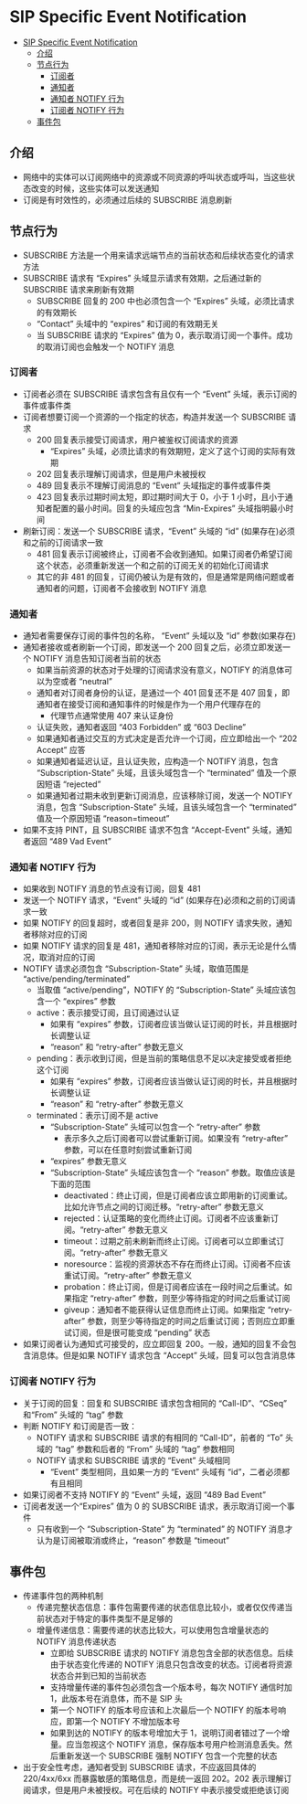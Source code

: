 # SIP Specific Event Notification

- [SIP Specific Event Notification](#sip-specific-event-notification)
  - [介绍](#%E4%BB%8B%E7%BB%8D)
  - [节点行为](#%E8%8A%82%E7%82%B9%E8%A1%8C%E4%B8%BA)
    - [订阅者](#%E8%AE%A2%E9%98%85%E8%80%85)
    - [通知者](#%E9%80%9A%E7%9F%A5%E8%80%85)
    - [通知者 NOTIFY 行为](#%E9%80%9A%E7%9F%A5%E8%80%85-notify-%E8%A1%8C%E4%B8%BA)
    - [订阅者 NOTIFY 行为](#%E8%AE%A2%E9%98%85%E8%80%85-notify-%E8%A1%8C%E4%B8%BA)
  - [事件包](#%E4%BA%8B%E4%BB%B6%E5%8C%85)

## 介绍

- 网络中的实体可以订阅网络中的资源或不同资源的呼叫状态或呼叫，当这些状态改变的时候，这些实体可以发送通知
- 订阅是有时效性的，必须通过后续的 SUBSCRIBE 消息刷新

## 节点行为

- SUBSCRIBE 方法是一个用来请求远端节点的当前状态和后续状态变化的请求方法
- SUBSCRIBE 请求有 “Expires” 头域显示请求有效期，之后通过新的 SUBSCRIBE 请求来刷新有效期
  - SUBSCRIBE 回复的 200 中也必须包含一个 “Expires” 头域，必须比请求的有效期长
  - “Contact” 头域中的 “expires” 和订阅的有效期无关
  - 当 SUBSCRIBE 请求的 “Expires” 值为 0，表示取消订阅一个事件。成功的取消订阅也会触发一个 NOTIFY 消息

### 订阅者

- 订阅者必须在 SUBSCRIBE 请求包含有且仅有一个 “Event” 头域，表示订阅的事件或事件类
- 订阅者想要订阅一个资源的一个指定的状态，构造并发送一个 SUBSCRIBE 请求
  - 200 回复表示接受订阅请求，用户被鉴权订阅请求的资源
    - “Expires” 头域，必须比请求的有效期短，定义了这个订阅的实际有效期
  - 202 回复表示理解订阅请求，但是用户未被授权
  - 489 回复表示不理解订阅消息的 “Event” 头域指定的事件或事件类
  - 423 回复表示过期时间太短，即过期时间大于 0，小于 1 小时，且小于通知者配置的最小时间。回复的头域应包含 “Min-Expires” 头域指明最小时间
- 刷新订阅：发送一个 SUBSCRIBE 请求，“Event” 头域的 “id” (如果存在)必须和之前的订阅请求一致
  - 481 回复表示订阅被终止，订阅者不会收到通知。如果订阅者仍希望订阅这个状态，必须重新发送一个和之前的订阅无关的初始化订阅请求
  - 其它的非 481 的回复，订阅仍被认为是有效的，但是通常是网络问题或者通知者的问题，订阅者不会接收到 NOTIFY 消息

### 通知者

- 通知者需要保存订阅的事件包的名称， “Event” 头域以及 “id” 参数(如果存在)
- 通知者接收或者刷新一个订阅，即发送一个 200 回复之后，必须立即发送一个 NOTIFY 消息告知订阅者当前的状态
  - 如果当前资源的状态对于处理的订阅请求没有意义，NOTIFY 的消息体可以为空或者 “neutral”
  - 通知者对订阅者身份的认证，是通过一个 401 回复还不是 407 回复，即通知者在接受订阅和通知事件的时候是作为一个用户代理存在的
    - 代理节点通常使用 407 来认证身份
  - 认证失败，通知者返回 “403 Forbidden” 或 “603 Decline”
  - 如果通知者通过交互的方式决定是否允许一个订阅，应立即给出一个 “202 Accept” 应答
  - 如果通知者延迟认证，且认证失败，应构造一个 NOTIFY 消息，包含 “Subscription-State” 头域，且该头域包含一个 “terminated” 值及一个原因短语 “rejected”
  - 如果通知者过期未收到更新订阅消息，应该移除订阅，发送一个 NOTIFY 消息，包含 “Subscription-State” 头域，且该头域包含一个 “terminated” 值及一个原因短语 “reason=timeout”
- 如果不支持 PINT，且 SUBSCRIBE 请求不包含 “Accept-Event” 头域，通知者返回 “489 Vad Event”

### 通知者 NOTIFY 行为

- 如果收到 NOTIFY 消息的节点没有订阅，回复 481
- 发送一个 NOTIFY 请求，“Event” 头域的 “id” (如果存在)必须和之前的订阅请求一致
- 如果 NOTIFY 的回复超时，或者回复是非 200，则 NOTIFY 请求失败，通知者移除对应的订阅
- 如果 NOTIFY 请求的回复是 481，通知者移除对应的订阅，表示无论是什么情况，取消对应的订阅
- NOTIFY 请求必须包含 “Subscription-State” 头域，取值范围是 “active/pending/terminated”
  - 当取值 “active/pending”，NOTIFY 的 “Subscription-State” 头域应该包含一个 “expires” 参数
  - active：表示接受订阅，且订阅通过认证
    - 如果有 “expires”  参数，订阅者应该当做认证订阅的时长，并且根据时长调整认证
    - “reason” 和 “retry-after” 参数无意义
  - pending：表示收到订阅，但是当前的策略信息不足以决定接受或者拒绝这个订阅
    - 如果有 “expires”  参数，订阅者应该当做认证订阅的时长，并且根据时长调整认证
    - “reason” 和 “retry-after” 参数无意义
  - terminated：表示订阅不是 active
    - “Subscription-State” 头域可以包含一个 “retry-after” 参数
      - 表示多久之后订阅者可以尝试重新订阅。如果没有 “retry-after” 参数，可以在任意时刻尝试重新订阅
    - “expires” 参数无意义
    - “Subscription-State” 头域应该包含一个 “reason” 参数。取值应该是下面的范围
      - deactivated：终止订阅，但是订阅者应该立即用新的订阅重试。比如允许节点之间的订阅迁移。“retry-after” 参数无意义
      - rejected：认证策略的变化而终止订阅。订阅者不应该重新订阅。“retry-after” 参数无意义
      - timeout：过期之前未刷新而终止订阅。订阅者可以立即重试订阅。“retry-after” 参数无意义
      - noresource：监视的资源状态不存在而终止订阅。订阅者不应该重试订阅。“retry-after” 参数无意义
      - probation：终止订阅，但是订阅者应该在一段时间之后重试。如果指定 “retry-after” 参数，则至少等待指定的时间之后重试订阅
      - giveup：通知者不能获得认证信息而终止订阅。如果指定 “retry-after” 参数，则至少等待指定的时间之后重试订阅；否则应立即重试订阅，但是很可能变成 “pending” 状态
- 如果订阅者认为通知式可接受的，应立即回复 200。一般，通知的回复不会包含消息体。但是如果 NOTIFY 请求包含 “Accept” 头域，回复可以包含消息体

### 订阅者 NOTIFY 行为

- 关于订阅的回复：回复和 SUBSCRIBE 请求包含相同的 “Call-ID”、“CSeq” 和“From” 头域的 “tag” 参数
- 判断 NOTIFY 和订阅是否一致：
  - NOTIFY 请求和 SUBSCRIBE 请求的有相同的 “Call-ID”，前者的 “To” 头域的 “tag” 参数和后者的 “From” 头域的 “tag” 参数相同
  - NOTIFY 请求和 SUBSCRIBE 请求的 “Event” 头域相同
    - “Event” 类型相同，且如果一方的 “Event” 头域有 “id”，二者必须都有且相同
- 如果订阅者不支持 NOTIFY 的 “Event” 头域，返回 “489 Bad Event”
- 订阅者发送一个“Expires” 值为 0 的 SUBSCRIBE 请求，表示取消订阅一个事件
  - 只有收到一个 “Subscription-State” 为 “terminated” 的 NOTIFY 消息才认为是订阅被取消或终止，“reason” 参数是 “timeout”

## 事件包

- 传递事件包的两种机制
  - 传递完整状态信息：事件包需要传递的状态信息比较小，或者仅仅传递当前状态对于特定的事件类型不是足够的
  - 增量传递信息：需要传递的状态比较大，可以使用包含增量状态的 NOTIFY 消息传递状态
    - 立即给 SUBSCRIBE 请求的 NOTIFY 消息包含全部的状态信息。后续由于状态变化传递的 NOTIFY 消息只包含改变的状态。订阅者将资源状态合并到已知的当前状态
    - 支持增量传递的事件包必须包含一个版本号，每次 NOTIFY 通信时加 1，此版本号在消息体，而不是 SIP 头
    - 第一个 NOTIFY 的版本号应该和上次最后一个 NOTIFY 的版本号响应，即第一个 NOTIFY 不增加版本号
    - 如果到达的 NOTIFY 的版本号增加大于 1，说明订阅者错过了一个增量。应当忽视这个 NOTIFY 消息，保存版本号用户检测消息丢失。然后重新发送一个 SUBSCRIBE 强制 NOTIFY 包含一个完整的状态
- 出于安全性考虑，通知者受到 SUBSCRIBE 请求，不应返回具体的 220/4xx/6xx 而暴露敏感的策略信息，而是统一返回 202。202 表示理解订阅请求，但是用户未被授权。可在后续的 NOTIFY 中表示接受或拒绝该订阅
